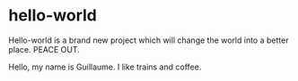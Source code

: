 # hello-world
Hello-world is a brand new project which will change the world into a better place. PEACE OUT.

Hello, my name is Guillaume. I like trains and coffee.
